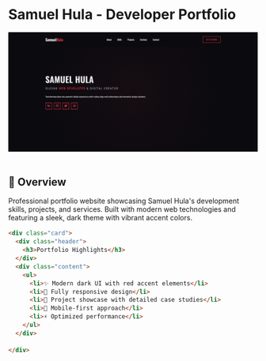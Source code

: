 ﻿# Samuel Hula - Developer Portfolio

<div align="center">
  <img src="./images/screenshot.png" alt="Portfolio Screenshot" width="800">
</div>

<br>

## 🌟 Overview

Professional portfolio website showcasing Samuel Hula's development skills, projects, and services. Built with modern web technologies and featuring a sleek, dark theme with vibrant accent colors.

```html
<div class="card">
  <div class="header">
    <h3>Portfolio Highlights</h3>
  </div>
  <div class="content">
    <ul>
      <li>✨ Modern dark UI with red accent elements</li>
      <li>🚀 Fully responsive design</li>
      <li>🎯 Project showcase with detailed case studies</li>
      <li>📱 Mobile-first approach</li>
      <li>⚡ Optimized performance</li>
    </ul>
  </div>

</div>

